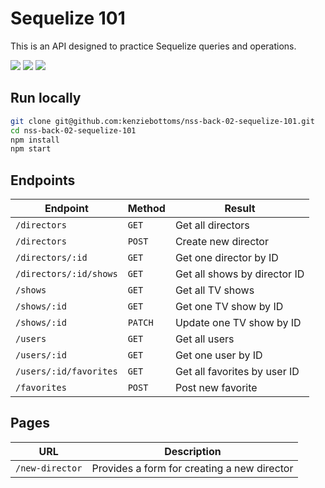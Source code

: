# Sequelize 101

This is an API designed to practice Sequelize queries and operations.

![](https://img.shields.io/badge/modularity-nodejs-green.svg)
![](https://img.shields.io/badge/templating-n/a-lightgrey.svg)
![](https://img.shields.io/badge/data-postgresql-blue.svg)

## Run locally

```bash
git clone git@github.com:kenziebottoms/nss-back-02-sequelize-101.git
cd nss-back-02-sequelize-101
npm install
npm start
```

## Endpoints

| Endpoint               | Method  | Result                       |
| ---------------------- | ------- | ---------------------------- |
| `/directors`           | `GET`   | Get all directors            |
| `/directors`           | `POST`  | Create new director          |
| `/directors/:id`       | `GET`   | Get one director by ID       |
| `/directors/:id/shows` | `GET`   | Get all shows by director ID |
| `/shows`               | `GET`   | Get all TV shows             |
| `/shows/:id`           | `GET`   | Get one TV show by ID        |
| `/shows/:id`           | `PATCH` | Update one TV show by ID     |
| `/users`               | `GET`   | Get all users                |
| `/users/:id`           | `GET`   | Get one user by ID           |
| `/users/:id/favorites` | `GET`   | Get all favorites by user ID |
| `/favorites`           | `POST`  | Post new favorite            |

## Pages
| URL             | Description                                 |
| --------------- | ------------------------------------------- |
| `/new-director` | Provides a form for creating a new director |